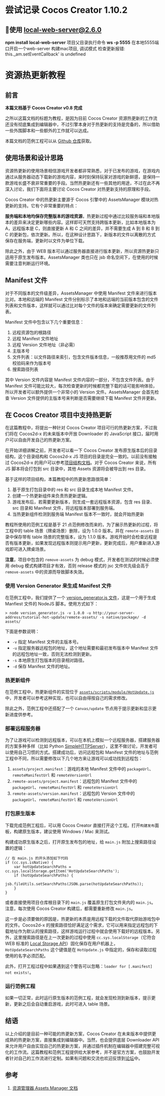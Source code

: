 # 尝试记录 Cocos Creator 1.10.2
## 使用 local-web-server@2.6.0
**npm install local-web-server**
项目父目录执行命令 **ws -p 5555** 在本地5555端口开启一个web-server
构建mac项目, 调试模式
检查更新报错: this._am.setEventCallback' is undefined


# 资源热更新教程

## 前言

**本篇文档基于 Cocos Creator v0.8 完成**

之所以这篇文档的标题为教程，是因为目前 Cocos Creator 资源热更新的工作流还没有彻底集成到编辑器中，不过引擎本身对于热更新的支持是完备的，所以借助一些外围脚本和一些额外的工作就可以达成。

本篇文档的范例工程可以从 [Github 仓库](https://github.com/cocos-creator/tutorial-hot-update)获取。

## 使用场景和设计思路

资源热更新的使用场景相信游戏开发者都非常熟悉，对于已发布的游戏，在游戏内通过从服务器动态下载新的游戏内容，来时刻保持玩家对游戏的新鲜感，是保持一款游戏长盛不衰非常重要的手段。当然热更新还有一些其他的用途，不过在此不再深入讨论，我们下面将主要讨论 Cocos Creator 对热更新支持的原理和手段。

Cocos Creator 中的热更新主要源于 Cocos 引擎中的 AssetsManager 模块对热更新的支持。它有个非常重要的特点：

**服务端和本地均保存完整版本的游戏资源**，热更新过程中通过比较服务端和本地版本的差异来决定更新哪些内容。这样即可天然支持跨版本更新，比如本地版本为 A，远程版本是 C，则直接更新 A 和 C 之间的差异，并不需要生成 A 到 B 和 B 到 C 的更新包，依次更新。所以，在这种设计思路下，新版本的文件以离散的方式保存在服务端，更新时以文件为单位下载。

除此之外，由于 WEB 版本可以通过服务器直接进行版本更新，所以资源热更新只适用于原生发布版本。AssetsManager 类也只在 jsb 命名空间下，在使用的时候需要注意判断运行环境。

## Manifest 文件

对于不同版本的文件级差异，AssetsManager 中使用 Manifest 文件来进行版本比对。本地和远端的 Manifest 文件分别标示了本地和远端的当前版本包含的文件列表和文件版本，这样就可以通过比对每个文件的版本来确定需要更新的文件列表。

Manifest 文件中包含以下几个重要信息：

1. 远程资源包的根路径
2. 远程 Manifest 文件地址
3. 远程 Version 文件地址（非必需）
4. 主版本号
5. 文件列表：以文件路径来索引，包含文件版本信息，一般推荐用文件的 md5 校验码来作为版本号
6. 搜索路径列表

其中 Version 文件内容是 Manifest 文件内容的一部分，不包含文件列表。由于 Manifest 文件可能比较大，每次检查更新的时候都完整下载的话可能影响体验，所以开发者可以额外提供一个非常小的 Version 文件。AssetsManager 会首先检查 Version 文件提供的主版本号来判断是否需要继续下载 Manifest 文件并更新。

## 在 Cocos Creator 项目中支持热更新

在这篇教程中，将提出一种针对 Cocos Creator 项目可行的热更新方案，不过我们将在 Cocos2d-x 的未来版本中开放 Downloader 的 JavaScript 接口，届时用户可以自由开发自己的热更新方案。

在开始详细讲解之前，开发者可以看一下 Cocos Creator 发布原生版本后的目录结构，这个目录结构和 Cocos2d-x JS 项目的目录是完全一致的。以前没有接触过 Cocos2d-x 的用户可以参考[项目结构文档](http://www.cocos.com/doc/article/index?type=cocos2d-x&url=/doc/cocos-docs-master/manual/framework/cocos2d-js/4-essential-concepts/4-1-cocos2d-js-project/zh.md)。对于 Cocos Creator 来说，所有 JS 脚本将会打包到 src 目录中，其他 Assets 资源将会被导出到 res 目录。

基于这样的项目结构，本篇教程中的热更新思路很简单：

1. 基于原生打包目录中的 res 和 src 目录生成本地 Manifest 文件。
2. 创建一个热更新组件来负责热更新逻辑。
3. 游戏发布后，若需要更新版本，则生成一套远程版本资源，包含 res 目录、src 目录和 Manifest 文件，将远程版本部署到服务端。
4. 当热更新组件检测到服务端 Manifest 版本不一致时，就会开始热更新

教程所使用的范例工程是基于 21 点范例修改而来的，为了展示热更新的过程，将工程中的 table 场景（牌桌场景）删除，设为 1.0.0 版本。并在 `remote-assets` 目录中保存带有 table 场景的完整版本，设为 1.1.0 版本。游戏开始时会检查远程是否有版本更新，如果发现远程版本则提示用户更新，更新完成后，用户重新进入游戏即可进入牌桌场景。

**注意**，项目中包含的 `remove-assets` 为 debug 模式，开发者在测试的时候必须使用 debug 模式构建项目才有效，否则 release 模式的 jsc 文件优先级会高于 `remove-assets` 中的资源而导致脚本失效。

### 使用 Version Generator 来生成 Manifest 文件

在范例工程中，我们提供了一个 [version_generator.js 文件](https://github.com/cocos-creator/tutorial-hot-update/blob/master/version_generator.js)，这是一个用于生成 Manfiest 文件的 NodeJS 脚本。使用方式如下：

```
> node version_generator.js -v 1.0.0 -u http://your-server-address/tutorial-hot-update/remote-assets/ -s native/package/ -d assets/
```

下面是参数说明：

- `-v` 指定 Manifest 文件的主版本号。
- `-u` 指定服务器远程包的地址，这个地址需要和最初发布版本中 Manifest 文件的远程包地址一致，否则无法检测到更新。
- `-s` 本地原生打包版本的目录相对路径。
- `-d` 保存 Manifest 文件的地址。

### 热更新组件

在范例工程中，热更新组件的实现位于 [`assets/scripts/module/HotUpdate.js`](https://github.com/cocos-creator/tutorial-hot-update/blob/master/assets/scripts/module/HotUpdate.js) 中，开发者可以参考这种实现，也可以自由得按自己的需求修改。

除此之外，范例工程中还搭配了一个 `Canvas/update` 节点用于提示更新和显示更新进度供参考。

### 部署远程服务器

为了让游戏可以检测到远程版本，可以在本机上模拟一个远程服务器，搭建服务器的方案多种多样（比如 Python [SimpleHTTPServer](https://docs.python.org/2/library/simplehttpserver.html)），这里不做讨论，开发者可以使用自己习惯的方式。搭建成功后，访问远程包和 Manifest 文件的地址与范例工程中不同，所以需要修改以下几个地方来让游戏可以成功找到远程包：

1. `assets/project.manifest`：游戏的本地 Manifest 文件中的 `packageUrl`、`remoteManifestUrl` 和 `remoteVersionUrl`
2. `remote-assets/project.manifest`：远程包的 Manifest 文件中的 `packageUrl`、`remoteManifestUrl` 和 `remoteVersionUrl`
3. `remote-assets/version.manifest`：远程包的 Version 文件中的 `packageUrl`、`remoteManifestUrl` 和 `remoteVersionUrl`

### 打包原生版本

下载完成范例工程后，可以用 Cocos Creator 直接打开这个工程。打开`构建发布`面板，构建原生版本，建议使用 Windows / Mac 来测试。

构建成功原生版本之后，打开原生发布包的地址，给 `main.js` 附加上搜索路径设置的逻辑：

```
// 在 main.js 的开头添加如下代码
if (cc.sys.isNative) {
    var hotUpdateSearchPaths = cc.sys.localStorage.getItem('HotUpdateSearchPaths');
    if (hotUpdateSearchPaths) {
        jsb.fileUtils.setSearchPaths(JSON.parse(hotUpdateSearchPaths));
    }
}
```

或者直接使用项目仓库根目录下的 `main.js` 覆盖原生打包文件夹内的 `main.js`。注意，每次使用 Cocos Creator 构建后，都需要重新修改 `main.js`。

这一步是必须要做的原因是，热更新的本质是用远程下载的文件取代原始游戏包中的文件。Cocos2d-x 的搜索路径恰好满足这个需求，它可以用来指定远程包的下载地址作为默认的搜索路径，这样游戏运行过程中就会使用下载好的远程版本。另外，这里搜索路径是在上一次更新的过程中使用 `cc.sys.localStorage`（它符合 WEB 标准的 [Local Storage API](https://developer.mozilla.org/en/docs/Web/API/Window/localStorage)）固化保存在用户机器上，`HotUpdateSearchPaths` 这个键值是在 `HotUpdate.js` 中指定的，保存和读取过程使用的名字必须匹配。

此外，打开工程过程中如果遇到这个警告可以忽略：`loader for [.manifest] not exists!`。

### 运行范例工程

如果一切正常，此时运行原生版本的范例工程，就会发现检测到新版本，提示更新，更新之后会自动重启游戏，此时可进入 table 场景。

## 结语

以上介绍的是目前一种可能的热更新方案，Cocos Creator 在未来版本中提供更成熟的热更新方案，直接集成到编辑器中。当然，也会提供底层 Downloader API 来允许用户自由实现自己的热更新方案，并通过插件机制在编辑器中搭建完整可视化的工作流。这篇教程和范例工程提供给大家参考，并不是官方方案，也鼓励开发者针对自己的工作流进行定制。如果有问题和交流也欢迎反馈到[论坛](http://www.cocoachina.com/bbs/thread.php?fid-71.html)中。

## 参考

1. [资源管理器 Assets Manager 文档](http://www.cocos.com/doc/article/index?type=cocos2d-x&url=/doc/cocos-docs-master/manual/framework/html5/v3/assets-manager/zh.md)
